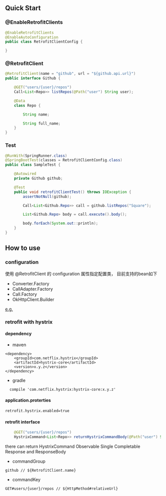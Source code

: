 ## Quick Start


### @EnableRetrofitClients

```java
@EnableRetrofitClients
@EnableAutoConfiguration
public class RetrofitClientConfig {

}
```


### @RetrofitClient

```java
@RetrofitClient(name = "github", url = "${github.api.url}")
public interface Github {

    @GET("users/{user}/repos")
    Call<List<Repo>> listRepos(@Path("user") String user);

    @Data
    class Repo {

        String name;

        String full_name;
    }
}
```
### Test

```java
@RunWith(SpringRunner.class)
@SpringBootTest(classes = RetrofitClientConfig.class)
public class SampleTest {

    @Autowired
    private Github github;

    @Test
    public void retrofitClientTest() throws IOException {
        assertNotNull(github);

        Call<List<Github.Repo>> call = github.listRepos("Square");

        List<Github.Repo> body = call.execute().body();

        body.forEach(System.out::println);
    }
}
```

## How to use

### configuration

使用 @RetrofitClient 的 configuration 属性指定配置类， 目前支持的bean如下

- Converter.Factory
- CallAdapter.Factory
- Call.Factory
- OkHttpClient.Builder

[e.g.](http://git.caimi-inc.com/baitouweng/retrofit-spring-boot/blob/master/retrofit-spring-boot-samples/src/main/java/com/wacai/retrofit/sample/client/Github.java)

### retrofit with hystrix

#### dependency

- maven 
```
<dependency>
    <groupId>com.netflix.hystrix</groupId>
    <artifactId>hystrix-core</artifactId>
    <version>x.y.z</version>
</dependency>
```

- gradle

```
  compile 'com.netflix.hystrix:hystrix-core:x.y.z'
```


#### application.proterties

```
retrofit.hystrix.enabled=true
```

#### retrofit interface

```java
    @GET("users/{user}/repos")
    HystrixCommand<List<Repo>> returnHystrixCommandBody(@Path("user") String user);
```
there can return HystrixCommand Observable Single Completable Response and ResponseBody

- commandGroup
```
github // ${RetrofitClient.name} 

```

- commandKey

```
GET#users/{user}/repos // ${HttpMethod#relativeUrl}
```


